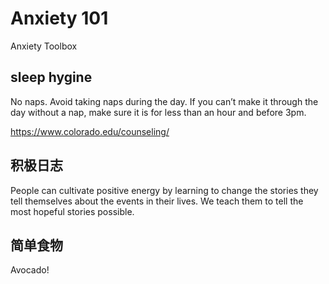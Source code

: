 # Anxiety 101
Anxiety Toolbox

## sleep hygine
No naps. Avoid taking naps during the day. If you can’t make it through the day without a nap, make sure it is for less than an hour and before 3pm.


https://www.colorado.edu/counseling/

## 积极日志
People can cultivate positive energy by
learning to change the stories they tell
themselves about the events in their lives.
We teach them to tell the most hopeful
stories possible.

## 简单食物
Avocado! 
